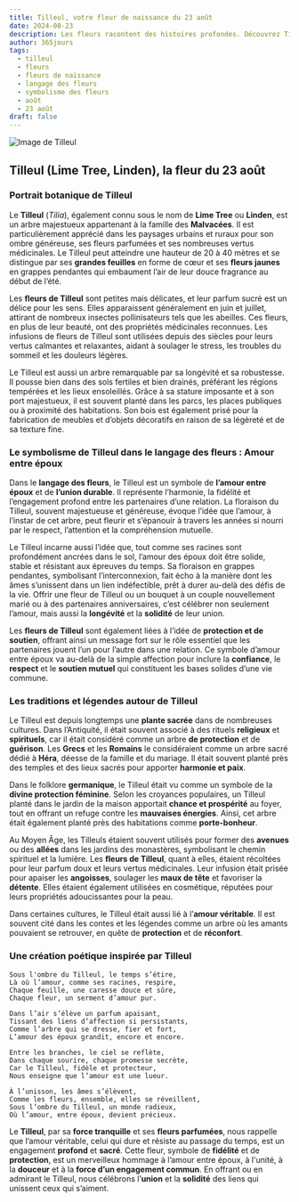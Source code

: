 ```yaml
---
title: Tilleul, votre fleur de naissance du 23 août
date: 2024-08-23
description: Les fleurs racontent des histoires profondes. Découvrez Tilleul, votre fleur de naissance du 23 août, ses symboles et récits fascinants. Plongez dans sa signification et son langage unique dans l'art floral.
author: 365jours
tags:
  - tilleul
  - fleurs
  - fleurs de naissance
  - langage des fleurs
  - symbolisme des fleurs
  - août
  - 23 août
draft: false
---
```



![Image de Tilleul](https://cdn.pixabay.com/photo/2020/06/28/18/30/linde-5350285_640.jpg#center)


## Tilleul (Lime Tree, Linden), la fleur du 23 août

### Portrait botanique de Tilleul

Le **Tilleul** (_Tilia_), également connu sous le nom de **Lime Tree** ou **Linden**, est un arbre majestueux appartenant à la famille des **Malvacées**. Il est particulièrement apprécié dans les paysages urbains et ruraux pour son ombre généreuse, ses fleurs parfumées et ses nombreuses vertus médicinales. Le Tilleul peut atteindre une hauteur de 20 à 40 mètres et se distingue par ses **grandes feuilles** en forme de cœur et ses **fleurs jaunes** en grappes pendantes qui embaument l’air de leur douce fragrance au début de l’été.

Les **fleurs de Tilleul** sont petites mais délicates, et leur parfum sucré est un délice pour les sens. Elles apparaissent généralement en juin et juillet, attirant de nombreux insectes pollinisateurs tels que les abeilles. Ces fleurs, en plus de leur beauté, ont des propriétés médicinales reconnues. Les infusions de fleurs de Tilleul sont utilisées depuis des siècles pour leurs vertus calmantes et relaxantes, aidant à soulager le stress, les troubles du sommeil et les douleurs légères.

Le Tilleul est aussi un arbre remarquable par sa longévité et sa robustesse. Il pousse bien dans des sols fertiles et bien drainés, préférant les régions tempérées et les lieux ensoleillés. Grâce à sa stature imposante et à son port majestueux, il est souvent planté dans les parcs, les places publiques ou à proximité des habitations. Son bois est également prisé pour la fabrication de meubles et d’objets décoratifs en raison de sa légèreté et de sa texture fine.

### Le symbolisme de Tilleul dans le langage des fleurs : Amour entre époux

Dans le **langage des fleurs**, le Tilleul est un symbole de **l’amour entre époux** et de **l’union durable**. Il représente l’harmonie, la fidélité et l’engagement profond entre les partenaires d’une relation. La floraison du Tilleul, souvent majestueuse et généreuse, évoque l’idée que l’amour, à l’instar de cet arbre, peut fleurir et s’épanouir à travers les années si nourri par le respect, l’attention et la compréhension mutuelle.

Le Tilleul incarne aussi l’idée que, tout comme ses racines sont profondément ancrées dans le sol, l’amour des époux doit être solide, stable et résistant aux épreuves du temps. Sa floraison en grappes pendantes, symbolisant l’interconnexion, fait écho à la manière dont les âmes s’unissent dans un lien indéfectible, prêt à durer au-delà des défis de la vie. Offrir une fleur de Tilleul ou un bouquet à un couple nouvellement marié ou à des partenaires anniversaires, c’est célébrer non seulement l’amour, mais aussi la **longévité** et la **solidité** de leur union.

Les **fleurs de Tilleul** sont également liées à l’idée de **protection et de soutien**, offrant ainsi un message fort sur le rôle essentiel que les partenaires jouent l’un pour l’autre dans une relation. Ce symbole d’amour entre époux va au-delà de la simple affection pour inclure la **confiance**, le **respect** et le **soutien mutuel** qui constituent les bases solides d’une vie commune.

### Les traditions et légendes autour de Tilleul

Le Tilleul est depuis longtemps une **plante sacrée** dans de nombreuses cultures. Dans l’Antiquité, il était souvent associé à des rituels **religieux** et **spirituels**, car il était considéré comme un arbre **de protection** et de **guérison**. Les **Grecs** et les **Romains** le considéraient comme un arbre sacré dédié à **Héra**, déesse de la famille et du mariage. Il était souvent planté près des temples et des lieux sacrés pour apporter **harmonie et paix**.

Dans le folklore **germanique**, le Tilleul était vu comme un symbole de la **divine protection féminine**. Selon les croyances populaires, un Tilleul planté dans le jardin de la maison apportait **chance et prospérité** au foyer, tout en offrant un refuge contre les **mauvaises énergies**. Ainsi, cet arbre était également planté près des habitations comme **porte-bonheur**.

Au Moyen Âge, les Tilleuls étaient souvent utilisés pour former des **avenues** ou des **allées** dans les jardins des monastères, symbolisant le chemin spirituel et la lumière. Les **fleurs de Tilleul**, quant à elles, étaient récoltées pour leur parfum doux et leurs vertus médicinales. Leur infusion était prisée pour apaiser les **angoisses**, soulager les **maux de tête** et favoriser la **détente**. Elles étaient également utilisées en cosmétique, réputées pour leurs propriétés adoucissantes pour la peau.

Dans certaines cultures, le Tilleul était aussi lié à l’**amour véritable**. Il est souvent cité dans les contes et les légendes comme un arbre où les amants pouvaient se retrouver, en quête de **protection** et de **réconfort**.

### Une création poétique inspirée par Tilleul

```
Sous l'ombre du Tilleul, le temps s’étire,
Là où l’amour, comme ses racines, respire,
Chaque feuille, une caresse douce et sûre,
Chaque fleur, un serment d’amour pur.

Dans l’air s’élève un parfum apaisant,
Tissant des liens d’affection si persistants,
Comme l’arbre qui se dresse, fier et fort,
L’amour des époux grandit, encore et encore.

Entre les branches, le ciel se reflète,
Dans chaque sourire, chaque promesse secrète,
Car le Tilleul, fidèle et protecteur,
Nous enseigne que l’amour est une lueur.

À l’unisson, les âmes s’élèvent,
Comme les fleurs, ensemble, elles se réveillent,
Sous l’ombre du Tilleul, un monde radieux,
Où l’amour, entre époux, devient précieux.
```

Le **Tilleul**, par sa **force tranquille** et ses **fleurs parfumées**, nous rappelle que l’amour véritable, celui qui dure et résiste au passage du temps, est un engagement **profond** et **sacré**. Cette fleur, symbole de **fidélité** et de **protection**, est un merveilleux hommage à l’amour entre époux, à l'unité, à la **douceur** et à la **force d’un engagement commun**. En offrant ou en admirant le Tilleul, nous célébrons l’**union** et la **solidité** des liens qui unissent ceux qui s’aiment.

